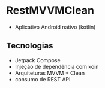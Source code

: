# RestMVVMClean
- Aplicativo Android nativo (kotlin)

## Tecnologias
- Jetpack Compose
- Injeção de dependência com koin
- Arquiteturas MVVM + Clean
- consumo de REST API
